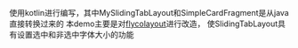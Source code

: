 使用kotlin进行编写，其中MySlidingTabLayout和SimpleCardFragment是从java直接转换过来的
本demo主要是对[flycolayout](https://github.com/H07000223/FlycoTabLayout/blob/master/README_CN.md)进行改造，
使SlidingTabLayout具有设置选中和非选中字体大小的功能
